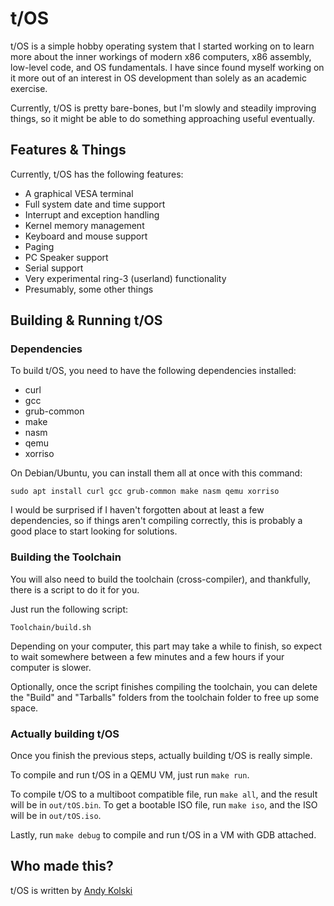 
# t/OS
t/OS is a simple hobby operating system that I started working on to learn more about the inner workings of modern x86 computers, x86 assembly, low-level code, and OS fundamentals. I have since found myself working on it more out of an interest in OS development than solely as an academic exercise.

Currently, t/OS is pretty bare-bones, but I'm slowly and steadily improving things, so it might be able to do something approaching useful eventually.

## Features & Things
Currently, t/OS has the following features:

- A graphical VESA terminal
- Full system date and time support
- Interrupt and exception handling
- Kernel memory management
- Keyboard and mouse support
- Paging
- PC Speaker support
- Serial support
- Very experimental ring-3 (userland) functionality
- Presumably, some other things

## Building & Running t/OS

### Dependencies
To build t/OS, you need to have the following dependencies installed:

- curl
- gcc
- grub-common
- make
- nasm
- qemu
- xorriso

On Debian/Ubuntu, you can install them all at once with this command:
```console
sudo apt install curl gcc grub-common make nasm qemu xorriso
```

I would be surprised if I haven't forgotten about at least a few dependencies, so if things aren't compiling correctly, this is probably a good place to start looking for solutions.

### Building the Toolchain
You will also need to build the toolchain (cross-compiler), and thankfully, there is a script to do it for you.

Just run the following script:
```console
Toolchain/build.sh
```

Depending on your computer, this part may take a while to finish, so expect to wait somewhere between a few minutes and a few hours if your computer is slower.

Optionally, once the script finishes compiling the toolchain, you can delete the "Build" and "Tarballs" folders from the toolchain folder to free up some space.

### Actually building t/OS 
Once you finish the previous steps, actually building t/OS is really simple.

To compile and run t/OS in a QEMU VM, just run `make run`.

To compile t/OS to a multiboot compatible file, run `make all`, and the result will be in `out/tOS.bin`.
To get a bootable ISO file, run `make iso`, and the ISO will be in `out/tOS.iso`.

Lastly, run `make debug` to compile and run t/OS in a VM with GDB attached.

## Who made this?
t/OS is written by [Andy Kolski](https://andyk.ca/)